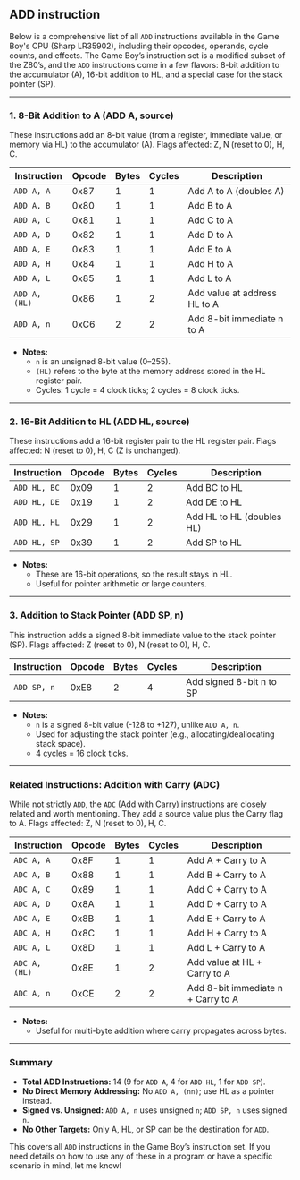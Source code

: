 ## ADD instruction

Below is a comprehensive list of all `ADD` instructions available in the Game Boy's CPU (Sharp LR35902), including their opcodes, operands, cycle counts, and effects. The Game Boy’s instruction set is a modified subset of the Z80’s, and the `ADD` instructions come in a few flavors: 8-bit addition to the accumulator (A), 16-bit addition to HL, and a special case for the stack pointer (SP).

---

### 1. **8-Bit Addition to A (ADD A, source)**

These instructions add an 8-bit value (from a register, immediate value, or memory via HL) to the accumulator (A). Flags affected: Z, N (reset to 0), H, C.

| Instruction | Opcode | Bytes | Cycles | Description |
| --- | --- | --- | --- | --- |
| `ADD A, A` | 0x87 | 1 | 1 | Add A to A (doubles A) |
| `ADD A, B` | 0x80 | 1 | 1 | Add B to A |
| `ADD A, C` | 0x81 | 1 | 1 | Add C to A |
| `ADD A, D` | 0x82 | 1 | 1 | Add D to A |
| `ADD A, E` | 0x83 | 1 | 1 | Add E to A |
| `ADD A, H` | 0x84 | 1 | 1 | Add H to A |
| `ADD A, L` | 0x85 | 1 | 1 | Add L to A |
| `ADD A, (HL)` | 0x86 | 1 | 2 | Add value at address HL to A |
| `ADD A, n` | 0xC6 | 2 | 2 | Add 8-bit immediate n to A |
- **Notes:**
    - `n` is an unsigned 8-bit value (0–255).
    - `(HL)` refers to the byte at the memory address stored in the HL register pair.
    - Cycles: 1 cycle = 4 clock ticks; 2 cycles = 8 clock ticks.

---

### 2. **16-Bit Addition to HL (ADD HL, source)**

These instructions add a 16-bit register pair to the HL register pair. Flags affected: N (reset to 0), H, C (Z is unchanged).

| Instruction | Opcode | Bytes | Cycles | Description |
| --- | --- | --- | --- | --- |
| `ADD HL, BC` | 0x09 | 1 | 2 | Add BC to HL |
| `ADD HL, DE` | 0x19 | 1 | 2 | Add DE to HL |
| `ADD HL, HL` | 0x29 | 1 | 2 | Add HL to HL (doubles HL) |
| `ADD HL, SP` | 0x39 | 1 | 2 | Add SP to HL |
- **Notes:**
    - These are 16-bit operations, so the result stays in HL.
    - Useful for pointer arithmetic or large counters.

---

### 3. **Addition to Stack Pointer (ADD SP, n)**

This instruction adds a signed 8-bit immediate value to the stack pointer (SP). Flags affected: Z (reset to 0), N (reset to 0), H, C.

| Instruction | Opcode | Bytes | Cycles | Description |
| --- | --- | --- | --- | --- |
| `ADD SP, n` | 0xE8 | 2 | 4 | Add signed 8-bit n to SP |
- **Notes:**
    - `n` is a signed 8-bit value (-128 to +127), unlike `ADD A, n`.
    - Used for adjusting the stack pointer (e.g., allocating/deallocating stack space).
    - 4 cycles = 16 clock ticks.

---

### Related Instructions: Addition with Carry (ADC)

While not strictly `ADD`, the `ADC` (Add with Carry) instructions are closely related and worth mentioning. They add a source value plus the Carry flag to A. Flags affected: Z, N (reset to 0), H, C.

| Instruction | Opcode | Bytes | Cycles | Description |
| --- | --- | --- | --- | --- |
| `ADC A, A` | 0x8F | 1 | 1 | Add A + Carry to A |
| `ADC A, B` | 0x88 | 1 | 1 | Add B + Carry to A |
| `ADC A, C` | 0x89 | 1 | 1 | Add C + Carry to A |
| `ADC A, D` | 0x8A | 1 | 1 | Add D + Carry to A |
| `ADC A, E` | 0x8B | 1 | 1 | Add E + Carry to A |
| `ADC A, H` | 0x8C | 1 | 1 | Add H + Carry to A |
| `ADC A, L` | 0x8D | 1 | 1 | Add L + Carry to A |
| `ADC A, (HL)` | 0x8E | 1 | 2 | Add value at HL + Carry to A |
| `ADC A, n` | 0xCE | 2 | 2 | Add 8-bit immediate n + Carry to A |
- **Notes:**
    - Useful for multi-byte addition where carry propagates across bytes.

---

### Summary

- **Total ADD Instructions:** 14 (9 for `ADD A`, 4 for `ADD HL`, 1 for `ADD SP`).
- **No Direct Memory Addressing:** No `ADD A, (nn)`; use HL as a pointer instead.
- **Signed vs. Unsigned:** `ADD A, n` uses unsigned `n`; `ADD SP, n` uses signed `n`.
- **No Other Targets:** Only A, HL, or SP can be the destination for `ADD`.

This covers all `ADD` instructions in the Game Boy’s instruction set. If you need details on how to use any of these in a program or have a specific scenario in mind, let me know!